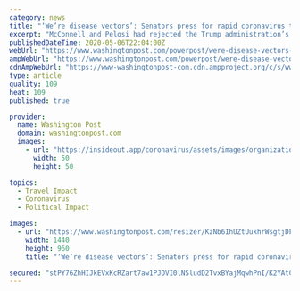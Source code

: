 ```yaml
---
category: news
title: "‘We’re disease vectors’: Senators press for rapid coronavirus testing for lawmakers"
excerpt: "McConnell and Pelosi had rejected the Trump administration’s offer of 1,000 tests, saying they should go to those battling the virus. But there is growing bipartisan consensus that Capitol Hill should get them."
publishedDateTime: 2020-05-06T22:04:00Z
webUrl: "https://www.washingtonpost.com/powerpost/were-disease-vectors-senators-press-for-rapid-coronavirus-testing-for-lawmakers/2020/05/06/7e226298-8f43-11ea-9e23-6914ee410a5f_story.html"
ampWebUrl: "https://www.washingtonpost.com/powerpost/were-disease-vectors-senators-press-for-rapid-coronavirus-testing-for-lawmakers/2020/05/06/7e226298-8f43-11ea-9e23-6914ee410a5f_story.html?outputType=amp"
cdnAmpWebUrl: "https://www-washingtonpost-com.cdn.ampproject.org/c/s/www.washingtonpost.com/powerpost/were-disease-vectors-senators-press-for-rapid-coronavirus-testing-for-lawmakers/2020/05/06/7e226298-8f43-11ea-9e23-6914ee410a5f_story.html?outputType=amp"
type: article
quality: 109
heat: 109
published: true

provider:
  name: Washington Post
  domain: washingtonpost.com
  images:
    - url: "https://insideout.app/coronavirus/assets/images/organizations/washingtonpost.com-50x50.jpg"
      width: 50
      height: 50

topics:
  - Travel Impact
  - Coronavirus
  - Political Impact

images:
  - url: "https://www.washingtonpost.com/resizer/KzNb6IhUZtUukhrWsgtjDFhDNOQ=/1440x0/smart/arc-anglerfish-washpost-prod-washpost.s3.amazonaws.com/public/DW6HG7EP3UI6VIF4J2NNJBTNEE.jpg"
    width: 1440
    height: 960
    title: "‘We’re disease vectors’: Senators press for rapid coronavirus testing for lawmakers"

secured: "stPY76ZhHIJkEVxKcRZart7aw1PJOVI0lNSludD2TvxBYajMqwhPnI/K2YAtCe6gt4/xfOeZ8PWN9DZ6Lz1SFlQTeRPB/LDq54S0CvGlPvFJw+yH3TRDKrSGBG7bnt61uCzOEtiHiSgVRRqy9ZExIGHIdkcSsD7UlpvTos5RGIKyZsPEW2d+JKxilz4iOpDsjUTTops6xWy//W8PfucQsMAxYX0n86i2adaH+U4KlLxxMOdOr6M8KGxMRjiFpQPLDxKP1FZdUMAmlk5VHq8bmK53zkSafvsM0uzAmx11LX24uUc4p2Tc9Z89SI3CsMRM;VGgqCMbAXxf4tz3yIrmkew=="
---
```


